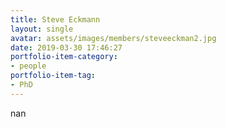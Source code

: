 ```yaml
---
title: Steve Eckmann
layout: single
avatar: assets/images/members/steveeckman2.jpg
date: 2019-03-30 17:46:27
portfolio-item-category:
- people
portfolio-item-tag:
- PhD
---
```

nan